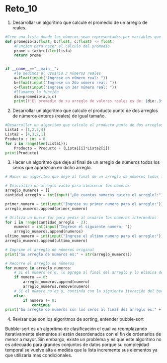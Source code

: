 # Reto_10

1. Desarrollar un algoritmo que calcule el promedio de un arreglo de reales.

```python
#Cree una lista donde los números sean representados por variables que el usuario digitara
def promedio(a:float, b:float, c:float) -> float:
    #Funcion para hacer el cálculo del promedio
    prome = (a+b+c)/len(lista)
    return prome


if __name__=="__main__":
    #le pedimos al usuario 3 números reales
    a=float(input("Ingrese un número real: "))
    b=float(input("Ingrese un 2do número real: "))
    c=float(input("Ingrese un 3er número real: "))
    #llamamos la función
    dio=promedio(a,b,c)
    print(f"El promedio de su arreglo de valores reales es de: {dio:.3f}")
```
2. Desarrollar un algoritmo que calcule el producto punto de dos arreglos de números enteros (reales) de igual tamaño.
```python
#Desarrollar un algoritmo que calcule el producto punto de dos arreglos de números enteros (reales) de igual tamaño.
Lista1 = [1,2,3,4]
Lista2 = [4,3,2,1]
Producto : int = 0 
for i in range(len(Lista1)):
    Producto = Producto + (Lista1[i]*Lista2[i]) 
print(Producto)
```
3. Hacer un algoritmo que deje al final de un arreglo de números todos los ceros que aparezcan en dicho arreglo.


```python
# Hacer un algoritmo que deje al final de un arreglo de números todos los ceros que aparezcan en dicho arreglo.

# Inicializa un arreglo vacío para almacenar los números
arreglo_numeros = []
cantidad_arreglo = int(input("¿De cuantos numeros quiere el arreglo?:"))

primer_numero = int(input("Ingrese su primer numero para el arreglo:"))
arreglo_numeros.append(primer_numero)

# Utiliza un bucle for para pedir al usuario los números intermedios
for i in range(cantidad_arreglo - 2):
    numeros = int(input("Ingrese el siguiente numero: "))
    arreglo_numeros.append(numeros)
ultimo_numero = int(input("Ingrese el ultimo numero para el arreglo:"))
arreglo_numeros.append(ultimo_numero)

# Imprime el arreglo de números original
print("Su arreglo de numeros es:" + str(arreglo_numeros))

# Recorre el arreglo de números
for numero in arreglo_numeros:
    # Si el número es 0, lo agrega al final del arreglo y lo elimina de su posición actual
    if numero == 0:
        arreglo_numeros.append(numero)
        arreglo_numeros.remove(numero)
    # Si el número no es 0, continúa con la siguiente iteración del bucle
    else:
        if numero != 0:
            continue
print("Su arreglo de numeros con los ceros al final del arreglo es:" + str(arreglo_numeros))
```
4. Revisar que son los algoritmos de sorting, entender bubble-sort

Bubble-sort es un algoritmo de clasificación el cual va reemplazando iterativamente elementos si están desordenados con el fin de ordenarlos de menor a mayor. Sin embargo, existe un problema y es que este algoritmo no es adecuado para grandes conjuntos de datos porque su complejidad temporal se vuelve alta a medida que la lista incremente sus elementos ya que utilizaria mas condicionales.

